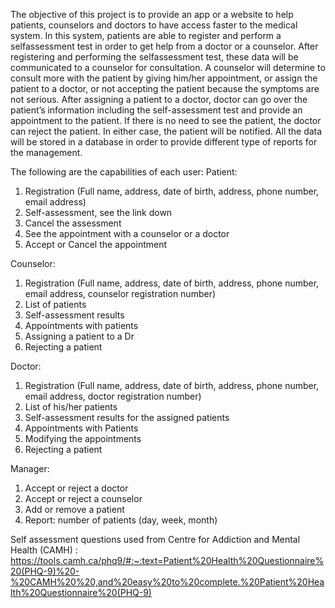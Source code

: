 The objective of this project is to provide an app or a website to help patients, counselors and doctors to
have access faster to the medical system. In this system, patients are able to register and perform a selfassessment test in order to get help from a doctor or a counselor. After registering and performing the selfassessment test, these data will be communicated to a counselor for consultation. A counselor will
determine to consult more with the patient by giving him/her appointment, or assign the patient to a doctor,
or not accepting the patient because the symptoms are not serious. After assigning a patient to a doctor,
doctor can go over the patient’s information including the self-assessment test and provide an appointment
to the patient. If there is no need to see the patient, the doctor can reject the patient. In either case, the patient
will be notified. All the data will be stored in a database in order to provide different type of reports for the
management.

The following are the capabilities of each user:
Patient:
1. Registration (Full name, address, date of birth, address, phone number, email address)
2. Self-assessment, see the link down
3. Cancel the assessment
4. See the appointment with a counselor or a doctor
5. Accept or Cancel the appointment


Counselor:
1. Registration (Full name, address, date of birth, address, phone number, email address, counselor
registration number)
2. List of patients
3. Self-assessment results
4. Appointments with patients
5. Assigning a patient to a Dr
6. Rejecting a patient


Doctor:
1. Registration (Full name, address, date of birth, address, phone number, email address, doctor
registration number)
2. List of his/her patients
3. Self-assessment results for the assigned patients
4. Appointments with Patients
5. Modifying the appointments
6. Rejecting a patient

   
Manager:
1. Accept or reject a doctor
2. Accept or reject a counselor
3. Add or remove a patient
4. Report: number of patients (day, week, month)

Self assessment questions used from Centre for Addiction and Mental Health (CAMH) : https://tools.camh.ca/phq9/#:~:text=Patient%20Health%20Questionnaire%20(PHQ-9)%20-%20CAMH%20%20,and%20easy%20to%20complete.%20Patient%20Health%20Questionnaire%20(PHQ-9)
